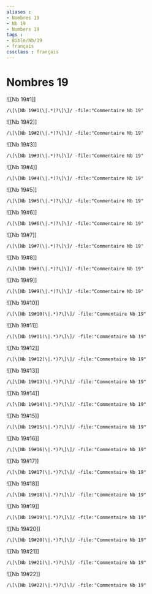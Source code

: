 ```yaml
---
aliases : 
- Nombres 19
- Nb 19
- Numbers 19
tags : 
- Bible/Nb/19
- français
cssclass : français
---
```


# Nombres 19

![[Nb 19#1]]

```query
/\[\[Nb 19#1(\|.*)?\]\]/ -file:"Commentaire Nb 19"
```

![[Nb 19#2]]

```query
/\[\[Nb 19#2(\|.*)?\]\]/ -file:"Commentaire Nb 19"
```

![[Nb 19#3]]

```query
/\[\[Nb 19#3(\|.*)?\]\]/ -file:"Commentaire Nb 19"
```

![[Nb 19#4]]

```query
/\[\[Nb 19#4(\|.*)?\]\]/ -file:"Commentaire Nb 19"
```

![[Nb 19#5]]

```query
/\[\[Nb 19#5(\|.*)?\]\]/ -file:"Commentaire Nb 19"
```

![[Nb 19#6]]

```query
/\[\[Nb 19#6(\|.*)?\]\]/ -file:"Commentaire Nb 19"
```

![[Nb 19#7]]

```query
/\[\[Nb 19#7(\|.*)?\]\]/ -file:"Commentaire Nb 19"
```

![[Nb 19#8]]

```query
/\[\[Nb 19#8(\|.*)?\]\]/ -file:"Commentaire Nb 19"
```

![[Nb 19#9]]

```query
/\[\[Nb 19#9(\|.*)?\]\]/ -file:"Commentaire Nb 19"
```

![[Nb 19#10]]

```query
/\[\[Nb 19#10(\|.*)?\]\]/ -file:"Commentaire Nb 19"
```

![[Nb 19#11]]

```query
/\[\[Nb 19#11(\|.*)?\]\]/ -file:"Commentaire Nb 19"
```

![[Nb 19#12]]

```query
/\[\[Nb 19#12(\|.*)?\]\]/ -file:"Commentaire Nb 19"
```

![[Nb 19#13]]

```query
/\[\[Nb 19#13(\|.*)?\]\]/ -file:"Commentaire Nb 19"
```

![[Nb 19#14]]

```query
/\[\[Nb 19#14(\|.*)?\]\]/ -file:"Commentaire Nb 19"
```

![[Nb 19#15]]

```query
/\[\[Nb 19#15(\|.*)?\]\]/ -file:"Commentaire Nb 19"
```

![[Nb 19#16]]

```query
/\[\[Nb 19#16(\|.*)?\]\]/ -file:"Commentaire Nb 19"
```

![[Nb 19#17]]

```query
/\[\[Nb 19#17(\|.*)?\]\]/ -file:"Commentaire Nb 19"
```

![[Nb 19#18]]

```query
/\[\[Nb 19#18(\|.*)?\]\]/ -file:"Commentaire Nb 19"
```

![[Nb 19#19]]

```query
/\[\[Nb 19#19(\|.*)?\]\]/ -file:"Commentaire Nb 19"
```

![[Nb 19#20]]

```query
/\[\[Nb 19#20(\|.*)?\]\]/ -file:"Commentaire Nb 19"
```

![[Nb 19#21]]

```query
/\[\[Nb 19#21(\|.*)?\]\]/ -file:"Commentaire Nb 19"
```

![[Nb 19#22]]

```query
/\[\[Nb 19#22(\|.*)?\]\]/ -file:"Commentaire Nb 19"
```

